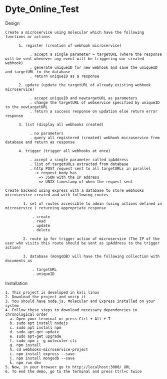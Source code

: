 # Dyte_Online_Test
Design

    Create a microservice using molecular which have the following functions or actions

          1. register (creation of webhook microservice)
          
               . accept a single parameter = targetURL (where the response will be sent whenever any event will be triggering our created webhook)
               . generate uniqueID for new webhook and save the uniqueID and targetURL to the database
               . return uniqueID as a response
               
          2. update (update the targetURL of already existing webhook microservice)
          
               . accept uniqueID and newtargetURL as parameters
               . change the targetURL of webservice specified by uniqueID to the newtargetURL
               . return a success response on updation else return error response
               
          3. list (display all webhooks created)
          
               . no parameters
               . query all registered (created) webhook microservice from database and return as response
               
          4. trigger (trigger all webhooks at once)
          
               . accept a single parameter called ipAddress
               . list of targetURLs extracted from database
               . http POST request sent to all targetURLs in parallel
                 -> request body has
                   => JSON with the IP address
                   => UNIX timestamp of when the request sent

    Create backend using express with a database to store webhooks microservice created and with following routes

            1. set of routes accessible to admin (using actions defined in microservice ) returning appropriate response
            
                . create 
                . read
                . update
                . delete
                
            2. route ip for trigger action of microservice (The IP of the user who visits this route should be sent as ipAddress to the trigger action)
            
            3. database (mongoDB) will have the following collection with documents as 
            
                . targetURL
                . uniqueID

Installation

    1. This project is developed in kali linux
    2. Download the project and unzip it
    3. You should have node.js, Molecular and Express installed on your system
    4. Follow these steps to download necessary dependencies in chronological order
      a. Open your terminal or press Ctrl + Alt + T
      b. sudo apt install nodejs
      c. sudo apt install npm
      d. sudo apt-get update
      e. sudo apt-get upgrade
      f. sudo npm i -g moleculer-cli
      g. npm install
      h. cd webhooks-microservice-project 
      i. npm install express --save
      j. npm install mongodb --save  
      k. npm run dev 
    5. Now, in your browser go to http://localhost:3000/ URL 
    6. To end the demo, go to the terminal and press Ctrl+c twice
